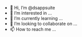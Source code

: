 - 👋 Hi, I’m @dsappsuite
- 👀 I’m interested in ...
- 🌱 I’m currently learning ...
- 💞️ I’m looking to collaborate on ...
- 📫 How to reach me ...

<!---
dsappsuite/dsappsuite is a ✨ special ✨ repository because its `README.md` (this file) appears on your GitHub profile.
You can click the Preview link to take a look at your changes.
--->
